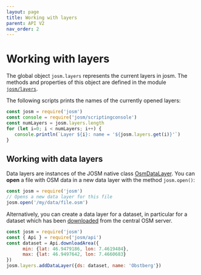 ```yaml
---
layout: page
title: Working with layers
parent: API V2
nav_order: 2
---
```


# Working with layers

The global object `josm.layers` represents the current layers in josm. The methods
and properties of this object are defined in the module [`josm/layers`](josm/layers).

The following scripts prints the names of the currently opened layers:

```js
const josm = require('josm')
const console = require('josm/scriptingconsole')
const numLayers = josm.layers.length
for (let i=0; i < numLayers; i++) {
   console.println(`Layer ${i}: name = '${josm.layers.get(i)}'`)
}
```

## Working with data layers

Data layers are instances of the JOSM native class [OsmDataLayer].
You can **open** a file with OSM data in a new data layer with the method
`josm.open()`:

```js
const josm = require('josm')
// Opens a new data layer for this file
josm.open('/my/data/file.osm')
```

Alternatively, you can create a data layer for a dataset, in particular for a dataset
which has been [downloaded][josm/api/Api] from the central OSM server.

```js
const josm = require('josm')
const { Api } = require('josm/api')
const dataset = Api.downloadArea({
      min: {lat: 46.9479186, lon: 7.4619484},
      max: {lat: 46.9497642, lon: 7.4660683}
})
josm.layers.addDataLayer({ds: dataset, name: 'Obstberg'})
```


[josm/layers]: /api/v2/module-josm_layers.html
[OsmDataLayer]: https://josm.openstreetmap.de/doc/org/openstreetmap/josm/gui/layer/OsmDataLayer.html
[josm/api/Api]: /api/v2/module-josm_api-Api.html